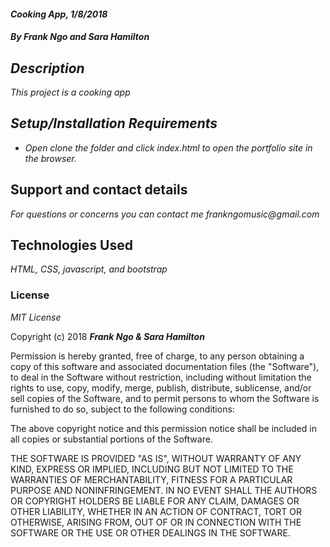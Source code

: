 
#### _Cooking App, 1/8/2018_

#### _By Frank Ngo and Sara Hamilton_

## _Description_

_This project is a cooking app_

## _Setup/Installation Requirements_

* _Open clone the folder and click index.html to open the portfolio site in the browser._

## Support and contact details

_For questions or concerns you can contact me frankngomusic@gmail.com_

## Technologies Used

_HTML, CSS, javascript, and bootstrap_

### License

*MIT License*

Copyright (c) 2018 **_Frank Ngo & Sara Hamilton_**

Permission is hereby granted, free of charge, to any person obtaining a copy
of this software and associated documentation files (the "Software"), to deal
in the Software without restriction, including without limitation the rights
to use, copy, modify, merge, publish, distribute, sublicense, and/or sell
copies of the Software, and to permit persons to whom the Software is
furnished to do so, subject to the following conditions:

The above copyright notice and this permission notice shall be included in all
copies or substantial portions of the Software.

THE SOFTWARE IS PROVIDED "AS IS", WITHOUT WARRANTY OF ANY KIND, EXPRESS OR
IMPLIED, INCLUDING BUT NOT LIMITED TO THE WARRANTIES OF MERCHANTABILITY,
FITNESS FOR A PARTICULAR PURPOSE AND NONINFRINGEMENT. IN NO EVENT SHALL THE
AUTHORS OR COPYRIGHT HOLDERS BE LIABLE FOR ANY CLAIM, DAMAGES OR OTHER
LIABILITY, WHETHER IN AN ACTION OF CONTRACT, TORT OR OTHERWISE, ARISING FROM,
OUT OF OR IN CONNECTION WITH THE SOFTWARE OR THE USE OR OTHER DEALINGS IN THE
SOFTWARE.

